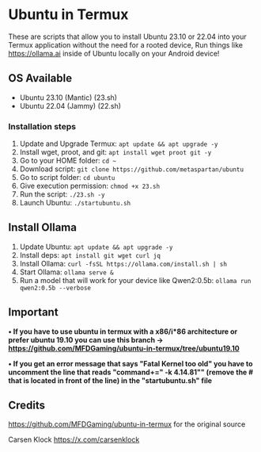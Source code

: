 # Ubuntu in Termux

These are scripts that allow you to install Ubuntu 23.10 or 22.04 into your Termux application without the need for a rooted device, Run things like https://ollama.ai inside of Ubuntu locally on your Android device!

## OS Available
- Ubuntu 23.10 (Mantic) (23.sh)
- Ubuntu 22.04 (Jammy) (22.sh)

### Installation steps

1. Update and Upgrade Termux: `apt update && apt upgrade -y`
2. Install wget, proot, and git: `apt install wget proot git -y`
3. Go to your HOME folder: `cd ~`
4. Download script: `git clone https://github.com/metaspartan/ubuntu`
5. Go to script folder: `cd ubuntu`
6. Give execution permission: `chmod +x 23.sh`
7. Run the script: `./23.sh -y`
8. Launch Ubuntu: `./startubuntu.sh`

## Install Ollama

1. Update Ubuntu: `apt update && apt upgrade -y`
2. Install deps: `apt install git wget curl jq`
3. Install Ollama: `curl -fsSL https://ollama.com/install.sh | sh`
4. Start Ollama: `ollama serve &`
5. Run a model that will work for your device like Qwen2:0.5b: `ollama run qwen2:0.5b --verbose`

## Important

**• If you have to use ubuntu in termux with a x86/i\*86 architecture or prefer ubuntu 19.10 you can use this branch -> https://github.com/MFDGaming/ubuntu-in-termux/tree/ubuntu19.10**

**• If you get an error message that says "Fatal Kernel too old" you have to uncomment the line that reads "command+=" -k 4.14.81"" (remove the # that is located in front of the line) in the "startubuntu.sh" file**


## Credits

https://github.com/MFDGaming/ubuntu-in-termux for the original source

Carsen Klock https://x.com/carsenklock
